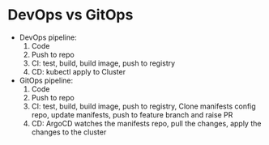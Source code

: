 # DevOps vs GitOps

- DevOps pipeline:
  1. Code
  2. Push to repo
  3. CI: test, build, build image, push to registry
  4. CD: kubectl apply to Cluster
- GitOps pipeline:
  1. Code
  2. Push to repo
  3. CI: test, build, build image, push to registry, Clone manifests config repo, update manifests, push to feature branch and raise PR
  4. CD: ArgoCD watches the manifests repo, pull the changes, apply the changes to the cluster
